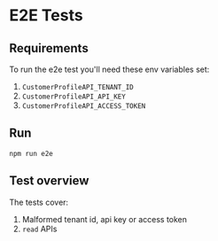 # E2E Tests

## Requirements

To run the e2e test you'll need these env variables set:
  1. `CustomerProfileAPI_TENANT_ID`
  2. `CustomerProfileAPI_API_KEY`
  3. `CustomerProfileAPI_ACCESS_TOKEN`

## Run

`npm run e2e`

## Test overview

The tests cover:

1. Malformed tenant id, api key or access token
2. `read` APIs
